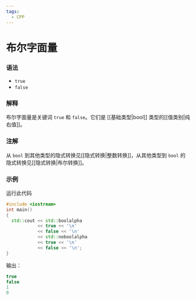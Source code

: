 ```yaml
---
tags:
  - CPP
---
```

# 布尔字面量

### 语法

- `true`
- `false`

### 解释

布尔字面量是关键词 `true` 和 `false`。它们是 [[基础类型|bool]] 类型的[[值类别|纯右值]]。

### 注解

从 `bool` 到其他类型的隐式转换见[[隐式转换|整数转换]]，从其他类型到 `bool` 的隐式转换见[[隐式转换|布尔转换]]。

### 示例

运行此代码
```c++
#include <iostream>
int main()
{
  std::cout << std::boolalpha
            << true << '\n'
            << false << '\n'
            << std::noboolalpha
            << true << '\n'
            << false << '\n';
}
```

输出：

```c++
true
false
1
0
```
